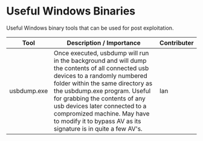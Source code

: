 # Useful Windows Binaries

Useful Windows binary tools that can be used for post exploitation.

|    Tool     | Description / Importance | Contributer |
| ----------- | ------------------------ | ----------- |
| usbdump.exe | Once executed, usbdump will run in the background and will dump the contents of all connected usb devices to a randomly numbered folder within the same directory as the usbdump.exe program. Useful for grabbing the contents of any usb devices later connected to a compromized machine. May have to modify it to bypass AV as its signature is in quite a few AV's. | Ian | 
